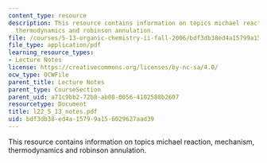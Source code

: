 ```yaml
---
content_type: resource
description: This resource contains information on topics michael reaction, mechanism,
  thermodynamics and robinson annulation.
file: /courses/5-13-organic-chemistry-ii-fall-2006/bdf3db38ed4a15799a156029627aad39_l22_5_13_notes.pdf
file_type: application/pdf
learning_resource_types:
- Lecture Notes
license: https://creativecommons.org/licenses/by-nc-sa/4.0/
ocw_type: OCWFile
parent_title: Lecture Notes
parent_type: CourseSection
parent_uid: a71c9bb2-72b8-ab08-0056-4102588b2607
resourcetype: Document
title: l22_5_13_notes.pdf
uid: bdf3db38-ed4a-1579-9a15-6029627aad39
---
```

This resource contains information on topics michael reaction, mechanism, thermodynamics and robinson annulation.